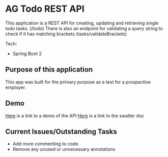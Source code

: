 # AG Todo REST API

This application is a REST API for creating, updating and retrieving single todo tasks. (/todo)
There is also an endpoint for validating a query string to check if it has matching brackets (tasks/validateBrackets)

Tech:
* Spring Boot 2

## Purpose of this application
This app was built for the primary purpose as a test for a prospective employer.

## Demo
[Here](https://thawing-garden-78853.herokuapp.com) is a link to a demo of the API
[Here](https://thawing-garden-78853.herokuapp.com/swagger-ui.html#/) is a link to the swatter doc

## Current Issues/Outstanding Tasks
- Add more commenting to code.
- Remove any unused or unnecessary annotations